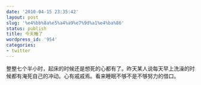 ```yaml
---
date: '2010-04-15 23:35:42'
layout: post
slug: '%e4%bb%8a%e5%a4%a9%e7%9d%a1%e4%ba%86'
status: publish
title: 今天睡了
wordpress_id: '954'
categories:
- twitter
---
```


整整七个半小时，起床的时候还是想死的心都有了。昨天某人说每天早上洗澡的时候都有淹死自己的冲动。心有戚戚焉。看来睡眠不够不是不够努力的借口。
